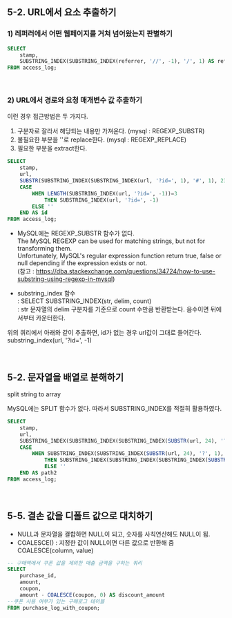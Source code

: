 ## 5-2. URL에서 요소 추출하기


### 1) 레퍼러에서 어떤 웹페이지를 거쳐 넘어왔는지 판별하기

```sql
SELECT
    stamp,
    SUBSTRING_INDEX(SUBSTRING_INDEX(referrer, '//', -1), '/', 1) AS referrer_host
FROM access_log;
```
<br>


### 2) URL에서 경로와 요청 매개변수 값 추출하기

이런 경우 접근방법은 두 가지다.
1) 구분자로 잘라서 해당되는 내용만 가져온다. (mysql : REGEXP_SUBSTR)
2) 불필요한 부분을 ''로 replace한다. (mysql : REGEXP_REPLACE)
3) 필요한 부분을 extract한다.

```sql
SELECT
    stamp,
    url,
    SUBSTR(SUBSTRING_INDEX(SUBSTRING_INDEX(url, '?id=', 1), '#', 1), 23) AS path,
    CASE
        WHEN LENGTH(SUBSTRING_INDEX(url, '?id=', -1))=3
            THEN SUBSTRING_INDEX(url, '?id=', -1)
        ELSE ''
    END AS id
FROM access_log;
```

* MySQL에는 REGEXP_SUBSTR 함수가 없다.  
 The MySQL REGEXP can be used for matching strings, but not for transforming them.  
Unfortunately, MySQL's regular expression function return true, false or null depending if the expression exists or not.  
(참고 : https://dba.stackexchange.com/questions/34724/how-to-use-substring-using-regexp-in-mysql)

* substring_index 함수  
: SELECT SUBSTRING_INDEX(str, delim, count)  
: str 문자열의 delim 구분자를 기준으로 count 수만큼 반환받는다. 음수이면 뒤에서부터 카운터한다.  

위의 쿼리에서 아래와 같이 추출하면, id가 없는 경우 url값이 그대로 들어간다.  
substring_index(url, '?id=', -1)

<br>

## 5-2. 문자열을 배열로 분해하기
split string to array

MySQL에는 SPLIT 함수가 없다. 따라서 SUBSTRING_INDEX를 적절히 활용하였다.

```sql
SELECT
    stamp,
    url,
    SUBSTRING_INDEX(SUBSTRING_INDEX(SUBSTRING_INDEX(SUBSTR(url, 24), '?', 1), '#', 1), '/', 1) AS path1,
    CASE
        WHEN SUBSTRING_INDEX(SUBSTRING_INDEX(SUBSTR(url, 24), '?', 1), '#', 1) RLIKE '\/'
            THEN SUBSTRING_INDEX(SUBSTRING_INDEX(SUBSTRING_INDEX(SUBSTR(url, 24), '?', 1), '#', 1), '/', -1)
		    ELSE ''
    END AS path2
FROM access_log;
```
<br>

## 5-5. 결손 값을 디폴트 값으로 대치하기
* NULL과 문자열을 결합하면 NULL이 되고, 숫자를 사칙연산해도 NULL이 됨.
* COALESCE() : 지정한 값이 NULL이면 다른 값으로 반환해 줌
  COALESCE(column, value)

```sql
-- 구매액에서 쿠폰 값을 제외한 매출 금액을 구하는 쿼리
SELECT
    purchase_id,
    amount,
    coupon,
    amount - COALESCE(coupon, 0) AS discount_amount
--쿠폰 사용 여부가 있는 구매로그 테이블
FROM purchase_log_with_coupon;
```
